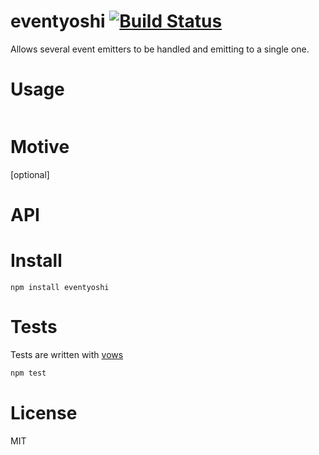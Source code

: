 # eventyoshi [![Build Status](https://secure.travis-ci.org/fent/node-eventyoshi.png)](http://travis-ci.org/fent/node-eventyoshi)

Allows several event emitters to be handled and emitting to a single one.


# Usage

```js
```


# Motive
[optional]


# API


# Install

    npm install eventyoshi


# Tests
Tests are written with [vows](http://vowsjs.org/)

```bash
npm test
```

# License
MIT
